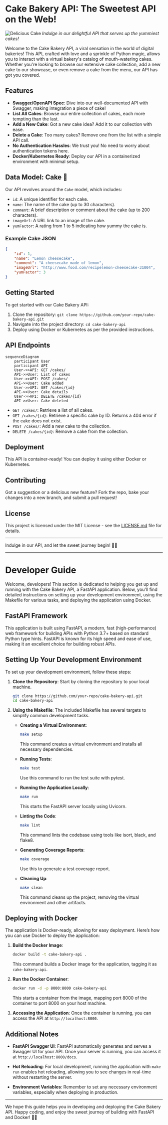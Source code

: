 # Cake Bakery API: The Sweetest API on the Web!

![Delicious Cake](cake.png) *Indulge in our delightful API that serves up the yummiest cakes!*

Welcome to the Cake Bakery API, a viral sensation in the world of digital bakeries! This API, crafted with love and a sprinkle of Python magic, allows you to interact with a virtual bakery's catalog of mouth-watering cakes. Whether you're looking to browse our extensive cake collection, add a new cake to our showcase, or even remove a cake from the menu, our API has got you covered.

## Features

- **Swagger/OpenAPI Spec**: Dive into our well-documented API with Swagger, making integration a piece of cake!
- **List All Cakes**: Browse our entire collection of cakes, each more tempting than the last.
- **Add a New Cake**: Got a new cake idea? Add it to our collection with ease.
- **Delete a Cake**: Too many cakes? Remove one from the list with a simple API call.
- **No Authentication Hassles**: We trust you! No need to worry about authentication tokens here.
- **Docker/Kubernetes Ready**: Deploy our API in a containerized environment with minimal setup.

## Data Model: Cake 🍰

Our API revolves around the `Cake` model, which includes:

- `id`: A unique identifier for each cake.
- `name`: The name of the cake (up to 30 characters).
- `comment`: A brief description or comment about the cake (up to 200 characters).
- `imageUrl`: A URL link to an image of the cake.
- `yumFactor`: A rating from 1 to 5 indicating how yummy the cake is.

### Example Cake JSON

```json
{
    "id": 1,
    "name": "Lemon cheesecake",
    "comment": "A cheesecake made of lemon",
    "imageUrl": "http://www.food.com/recipelemon-cheesecake-31004",
    "yumFactor": 3
}
```

## Getting Started

To get started with our Cake Bakery API:

1. Clone the repository: `git clone https://github.com/your-repo/cake-bakery-api.git`
2. Navigate into the project directory: `cd cake-bakery-api`
3. Deploy using Docker or Kubernetes as per the provided instructions.

## API Endpoints

```mermaid
sequenceDiagram
    participant User
    participant API
    User->>API: GET /cakes/
    API->>User: List of cakes
    User->>API: POST /cakes/
    API->>User: Cake added
    User->>API: GET /cakes/{id}
    API->>User: Cake details
    User->>API: DELETE /cakes/{id}
    API->>User: Cake deleted
```

- `GET /cakes/`: Retrieve a list of all cakes.
- `GET /cakes/{id}`: Retrieve a specific cake by ID. Returns a 404 error if the cake does not exist.
- `POST /cakes/`: Add a new cake to the collection.
- `DELETE /cakes/{id}`: Remove a cake from the collection.

## Deployment

This API is container-ready! You can deploy it using either Docker or Kubernetes.

## Contributing

Got a suggestion or a delicious new feature? Fork the repo, bake your changes into a new branch, and submit a pull request!

## License

This project is licensed under the MIT License - see the [LICENSE.md](LICENSE.md) file for details.

---

Indulge in our API, and let the sweet journey begin! 🎂✨

---

# Developer Guide

Welcome, developers! This section is dedicated to helping you get up and running with the Cake Bakery API, a FastAPI application. Below, you'll find detailed instructions on setting up your development environment, using the Makefile for various tasks, and deploying the application using Docker.

## FastAPI Framework

This application is built using FastAPI, a modern, fast (high-performance) web framework for building APIs with Python 3.7+ based on standard Python type hints. FastAPI is known for its high speed and ease of use, making it an excellent choice for building robust APIs.

## Setting Up Your Development Environment

To set up your development environment, follow these steps:

1. **Clone the Repository**: Start by cloning the repository to your local machine.
   ```bash
   git clone https://github.com/your-repo/cake-bakery-api.git
   cd cake-bakery-api
   ```

2. **Using the Makefile**: The included Makefile has several targets to simplify common development tasks.

   - **Creating a Virtual Environment**:
     ```bash
     make setup
     ```
     This command creates a virtual environment and installs all necessary dependencies.

   - **Running Tests**:
     ```bash
     make test
     ```
     Use this command to run the test suite with pytest.

   - **Running the Application Locally**:
     ```bash
     make run
     ```
     This starts the FastAPI server locally using Uvicorn.

   - **Linting the Code**:
     ```bash
     make lint
     ```
     This command lints the codebase using tools like isort, black, and flake8.

   - **Generating Coverage Reports**:
     ```bash
     make coverage
     ```
     Use this to generate a test coverage report.

   - **Cleaning Up**:
     ```bash
     make clean
     ```
     This command cleans up the project, removing the virtual environment and other artifacts.

## Deploying with Docker

The application is Docker-ready, allowing for easy deployment. Here’s how you can use Docker to deploy the application:

1. **Build the Docker Image**:
   ```bash
   docker build -t cake-bakery-api .
   ```
   This command builds a Docker image for the application, tagging it as `cake-bakery-api`.

2. **Run the Docker Container**:
   ```bash
   docker run -d -p 8000:8000 cake-bakery-api
   ```
   This starts a container from the image, mapping port 8000 of the container to port 8000 on your host machine.

3. **Accessing the Application**:
   Once the container is running, you can access the API at `http://localhost:8000`.

## Additional Notes

- **FastAPI Swagger UI**: FastAPI automatically generates and serves a Swagger UI for your API. Once your server is running, you can access it at `http://localhost:8000/docs`.

- **Hot Reloading**: For local development, running the application with `make run` enables hot reloading, allowing you to see changes in real-time without restarting the server.

- **Environment Variables**: Remember to set any necessary environment variables, especially when deploying in production.

---

We hope this guide helps you in developing and deploying the Cake Bakery API. Happy coding, and enjoy the sweet journey of building with FastAPI and Docker! 🍰✨